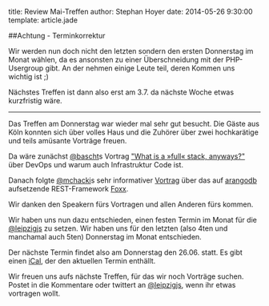 title: Review Mai-Treffen
author: Stephan Hoyer
date: 2014-05-26 9:30:00
template: article.jade

##Achtung - Terminkorrektur

Wir werden nun doch nicht den letzten sondern den ersten Donnerstag im Monat wählen, da
es ansonsten zu einer Überschneidung mit der PHP-Usergroup gibt. An der nehmen einige
Leute teil, deren Kommen uns wichtig ist ;)

Nächstes Treffen ist dann also erst am 3.7. da nächste Woche etwas
kurzfristig wäre.

---

Das Treffen am Donnerstag war wieder mal sehr gut besucht.
Die Gäste aus Köln konnten sich über volles Haus und die Zuhörer
über zwei hochkarätige und teils amüsante Vorträge freuen.

Da wäre zunächst [@bascht](https://twitter.com/bascht)s Vortrag
["What is a »full« stack, anyways?"](https://speakerdeck.com/bascht/what-is-a-full-stack-anyways)
über DevOps und warum auch Infrastruktur Code ist.

Danach folgte [@mchacki](https://twitter.com/mchacki)s sehr informativer
[Vortrag](http://de.slideshare.net/arangodb/foxx)
über das auf [arangodb](https://www.arangodb.org) aufsetzende REST-Framework
[Foxx](https://www.arangodb.org/foxx).

Wir danken den Speakern fürs Vortragen und allen Anderen fürs kommen.

Wir haben uns nun dazu entschieden, einen festen Termin im Monat für die
[@leipzigjs](/) zu setzen. Wir haben uns für den letzten (also 4ten und
manchamal auch 5ten) Donnerstag im Monat entschieden.

Der nächste Termin findet also am Donnerstag den 26.06. statt. Es gibt einen
[iCal](https://www.google.com/calendar/embed?src=heimke.net_m4mcqp0jn71tc8sid2aeij0d20@group.calendar.google.com&ctz=Europe/Berlin),
der den aktuellen Termin enthällt.

Wir freuen uns aufs nächste Treffen, für das wir noch Vorträge suchen. Postet
in die Kommentare oder twittert an [@leipzigjs](https://twitter.com/leipzigjs),
wenn ihr etwas vortragen wollt.

